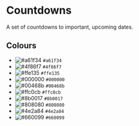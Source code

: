 # Countdowns

A set of countdowns to important, upcoming dates.

## Colours

- ![#a61f34](https://placehold.it/15/a61f34/000000?text=+) `#a61f34`
- ![#4f86f7](https://placehold.it/15/4f86f7/000000?text=+) `#4f86f7`
- ![#ffe135](https://placehold.it/15/ffe135/000000?text=+) `#ffe135`
- ![#000000](https://placehold.it/15/000000/000000?text=+) `#000000`
- ![#00468b](https://placehold.it/15/00468b/000000?text=+) `#00468b`
- ![#ffc0cb](https://placehold.it/15/ffc0cb/000000?text=+) `#ffc0cb`
- ![#8b0017](https://placehold.it/15/8b0017/000000?text=+) `#8b0017`
- ![#808080](https://placehold.it/15/808080/000000?text=+) `#808080`
- ![#4e2a84](https://placehold.it/15/4e2a84/000000?text=+) `#4e2a84`
- ![#660099](https://placehold.it/15/660099/000000?text=+) `#660099`
